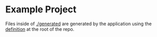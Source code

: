 # Example Project

Files inside of [./generated](./generated) are generated by the application using the [definition](../definition.yaml) at the root of the repo.
